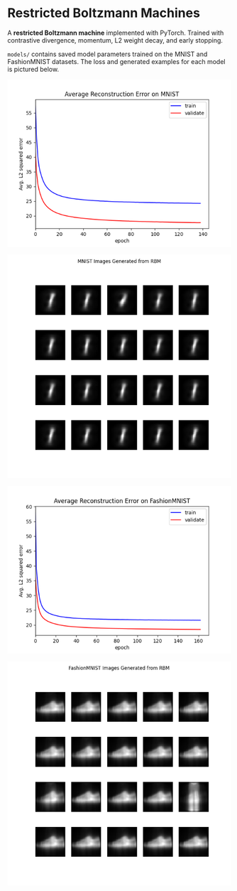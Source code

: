 # Restricted Boltzmann Machines

A **restricted Boltzmann machine** implemented with PyTorch. Trained with contrastive divergence, momentum, L2 weight decay, and early stopping.

`models/` contains saved model parameters trained on the MNIST and FashionMNIST datasets. The loss and generated examples for each model is pictured below.

![MNIST Loss](results/MNIST_loss.png)

![MNIST Generation](results/MNIST_generation.png)

![FashionMNIST Loss](results/FashionMNIST_loss.png)

![FashionMNIST Generation](results/FashionMNIST_generation.png)
